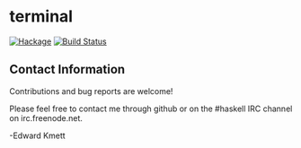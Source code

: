 terminal
===

[![Hackage](https://img.shields.io/hackage/v/terminal.svg)](https://hackage.haskell.org/package/terminal) [![Build Status](https://secure.travis-ci.org/ekmett/terminal.png?branch=master)](http://travis-ci.org/ekmett/terminal)

Contact Information
-------------------

Contributions and bug reports are welcome!

Please feel free to contact me through github or on the #haskell IRC channel on irc.freenode.net.

-Edward Kmett
